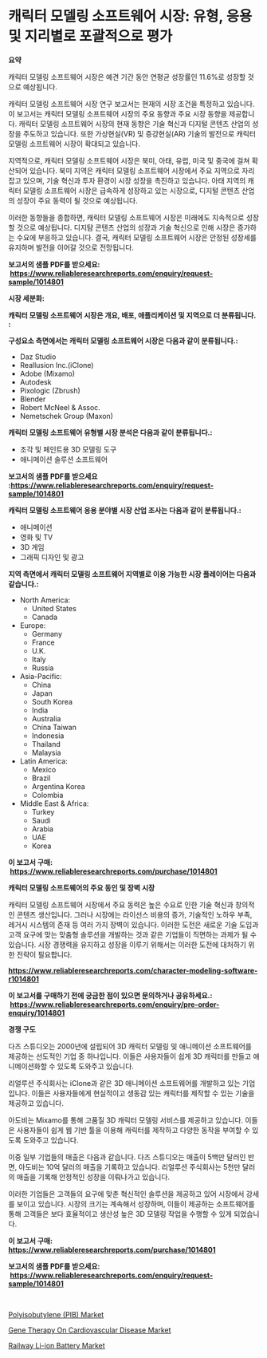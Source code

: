 <p><h1>캐릭터 모델링 소프트웨어 시장: 유형, 응용 및 지리별로 포괄적으로 평가</h1></p><p><strong>요약</strong></p>
<p><p>캐릭터 모델링 소프트웨어 시장은 예견 기간 동안 연평균 성장률인 11.6%로 성장할 것으로 예상됩니다.</p><p>캐릭터 모델링 소프트웨어 시장 연구 보고서는 현재의 시장 조건을 특정하고 있습니다. 이 보고서는 캐릭터 모델링 소프트웨어 시장의 주요 동향과 주요 시장 동향을 제공합니다. 캐릭터 모델링 소프트웨어 시장의 현재 동향은 기술 혁신과 디지털 콘텐츠 산업의 성장을 주도하고 있습니다. 또한 가상현실(VR) 및 증강현실(AR) 기술의 발전으로 캐릭터 모델링 소프트웨어 시장이 확대되고 있습니다.</p><p>지역적으로, 캐릭터 모델링 소프트웨어 시장은 북미, 아태, 유럽, 미국 및 중국에 걸쳐 확산되어 있습니다. 북미 지역은 캐릭터 모델링 소프트웨어 시장에서 주요 지역으로 자리 잡고 있으며, 기술 혁신과 투자 환경이 시장 성장을 촉진하고 있습니다. 아태 지역의 캐릭터 모델링 소프트웨어 시장은 급속하게 성장하고 있는 시장으로, 디지털 콘텐츠 산업의 성장이 주요 동력이 될 것으로 예상됩니다.</p><p>이러한 동향들을 종합하면, 캐릭터 모델링 소프트웨어 시장은 미래에도 지속적으로 성장할 것으로 예상됩니다. 디지턈 콘텐츠 산업의 성장과 기술 혁신으로 인해 시장은 증가하는 수요에 부응하고 있습니다. 결국, 캐릭터 모델링 소프트웨어 시장은 안정된 성장세를 유지하며 발전을 이어갈 것으로 전망됩니다.</p></p>
<p><strong>보고서의 샘플 PDF를 받으세요: &nbsp;<a href="https://www.reliableresearchreports.com/enquiry/request-sample/1014801">https://www.reliableresearchreports.com/enquiry/request-sample/1014801</a></strong></p>
<p><strong>시장 세분화:</strong></p>
<p><strong> 캐릭터 모델링 소프트웨어 시장은 개요, 배포, 애플리케이션 및 지역으로 더 분류됩니다. :</strong></p>
<p><strong>구성요소 측면에서는 캐릭터 모델링 소프트웨어 시장은 다음과 같이 분류됩니다.:</strong></p>
<p><ul><li>Daz Studio</li><li>Reallusion Inc.(iClone)</li><li>Adobe (Mixamo)</li><li>Autodesk</li><li>Pixologic (Zbrush)</li><li>Blender</li><li>Robert McNeel & Assoc.</li><li>Nemetschek Group (Maxon)</li></ul></p>
<p><strong> 캐릭터 모델링 소프트웨어 유형별 시장 분석은 다음과 같이 분류됩니다.:</strong></p>
<p><ul><li>조각 및 페인트용 3D 모델링 도구</li><li>애니메이션 솔루션 소프트웨어</li></ul></p>
<p><strong>보고서의 샘플 PDF를 받으세요 :<a href="https://www.reliableresearchreports.com/enquiry/request-sample/1014801">https://www.reliableresearchreports.com/enquiry/request-sample/1014801</a></strong></p>
<p><strong> 캐릭터 모델링 소프트웨어 응용 분야별 시장 산업 조사는 다음과 같이 분류됩니다.:</strong></p>
<p><ul><li>애니메이션</li><li>영화 및 TV</li><li>3D 게임</li><li>그래픽 디자인 및 광고</li></ul></p>
<p><strong>지역 측면에서 캐릭터 모델링 소프트웨어 지역별로 이용 가능한 시장 플레이어는 다음과 같습니다.:</strong></p>
<p><ul>
    <li>
        North America:
        <ul>
            <li>United States</li>
            <li>Canada</li>
        </ul>
    </li>
    <li>
        Europe:
        <ul>
            <li>Germany</li>
            <li>France</li>
            <li>U.K.</li>
            <li>Italy</li>
            <li>Russia</li>
        </ul>
    </li>
    <li>
        Asia-Pacific:
        <ul>
            <li>China</li>
            <li>Japan</li>
            <li>South Korea</li>
            <li>India</li>
            <li>Australia</li>
            <li>China Taiwan</li>
            <li>Indonesia</li>
            <li>Thailand</li>
            <li>Malaysia</li>
        </ul>
    </li>
    <li>
        Latin America:
        <ul>
            <li>Mexico</li>
            <li>Brazil</li>
            <li>Argentina Korea</li>
            <li>Colombia</li>
        </ul>
    </li>
    <li>
        Middle East & Africa:
        <ul>
            <li>Turkey</li>
            <li>Saudi</li>
            <li>Arabia</li>
            <li>UAE</li>
            <li>Korea</li>
        </ul>
    </li>
    </ul></p>
<p><strong>이 보고서 구매: &nbsp;<a href="https://www.reliableresearchreports.com/purchase/1014801">https://www.reliableresearchreports.com/purchase/1014801</a></strong></p>
<p><strong>캐릭터 모델링 소프트웨어의 주요 동인 및 장벽 시장</strong></p>
<p><p>캐릭터 모델링 소프트웨어 시장에서 주요 동력은 높은 수요로 인한 기술 혁신과 창의적인 콘텐츠 생산입니다. 그러나 시장에는 라이선스 비용의 증가, 기술적인 노하우 부족, 레거시 시스템의 존재 등 여러 가지 장벽이 있습니다. 이러한 도전은 새로운 기술 도입과 고객 요구에 맞는 맞춤형 솔루션을 개발하는 것과 같은 기업들이 직면하는 과제가 될 수 있습니다.  시장 경쟁력을 유지하고 성장을 이루기 위해서는 이러한 도전에 대처하기 위한 전략이 필요합니다.</p></p>
<p><strong><a href="https://www.reliableresearchreports.com/character-modeling-software-r1014801">https://www.reliableresearchreports.com/character-modeling-software-r1014801</a></strong></p>
<p><strong>이 보고서를 구매하기 전에 궁금한 점이 있으면 문의하거나 공유하세요.: &nbsp;<a href="https://www.reliableresearchreports.com/enquiry/pre-order-enquiry/1014801">https://www.reliableresearchreports.com/enquiry/pre-order-enquiry/1014801</a></strong></p>
<p><strong>경쟁 구도</strong></p>
<p><p>다즈 스튜디오는 2000년에 설립되어 3D 캐릭터 모델링 및 애니메이션 소프트웨어를 제공하는 선도적인 기업 중 하나입니다. 이들은 사용자들이 쉽게 3D 캐릭터를 만들고 애니메이션화할 수 있도록 도와주고 있습니다. </p><p>리얼루션 주식회사는 iClone과 같은 3D 애니메이션 소프트웨어를 개발하고 있는 기업입니다. 이들은 사용자들에게 현실적이고 생동감 있는 캐릭터를 제작할 수 있는 기술을 제공하고 있습니다.</p><p>아도비는 Mixamo를 통해 고품질 3D 캐릭터 모델링 서비스를 제공하고 있습니다. 이들은 사용자들이 쉽게 웹 기반 툴을 이용해 캐릭터를 제작하고 다양한 동작을 부여할 수 있도록 도와주고 있습니다.</p><p>이중 일부 기업들의 매출은 다음과 같습니다. 다즈 스튜디오는 매출이 5백만 달러인 반면, 아도비는 10억 달러의 매출을 기록하고 있습니다. 리얼루션 주식회사는 5천만 달러의 매출을 기록해 안정적인 성장을 이뤄나가고 있습니다.</p><p>이러한 기업들은 고객들의 요구에 맞춘 혁신적인 솔루션을 제공하고 있어 시장에서 강세를 보이고 있습니다. 시장의 크기는 계속해서 성장하며, 이들이 제공하는 소프트웨어를 통해 고객들은 보다 효율적이고 생산성 높은 3D 모델링 작업을 수행할 수 있게 되었습니다.</p></p>
<p><strong>이 보고서 구매: &nbsp; <a href="https://www.reliableresearchreports.com/purchase/1014801">https://www.reliableresearchreports.com/purchase/1014801</a></strong></p>
<p><strong>보고서의 샘플 PDF를 받으세요: &nbsp;<a href="https://www.reliableresearchreports.com/enquiry/request-sample/1014801">https://www.reliableresearchreports.com/enquiry/request-sample/1014801</a></strong><strong></strong></p>
<p>&nbsp;</p>
<p><p><a href="https://www.linkedin.com/pulse/polyisobutylene-pib-market-dynamics-2024-2031-also-its-trends-ng2xe?trackingId=JZWD8mo98p0%2Fy8gpCvCFRQ%3D%3D">Polyisobutylene (PIB) Market</a></p><p><a href="https://www.linkedin.com/pulse/gene-therapy-cardiovascular-disease-market-size-reflecting-ffkpe?trackingId=PpDhpG%2BUAbNOS3QtD4yu9A%3D%3D">Gene Therapy On Cardiovascular Disease Market</a></p><p><a href="https://www.linkedin.com/pulse/insights-railway-li-ion-battery-market-size-analysing-share-21uxe?trackingId=RsIcK16tWivT8RTItpQuvA%3D%3D">Railway Li-ion Battery Market</a></p></p>
